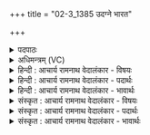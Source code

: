 +++
title = "02-3_1385 उदग्ने भारत"

+++
<details><summary>पदपाठः</summary>

उ꣢त्। अ꣣ग्ने। भारत। द्युम꣢त्। अ꣡ज꣢꣯स्रेण। अ। ज꣣स्रेण। द꣡वि꣢꣯द्युतत्। शो꣡च꣢꣯। वि। भा꣣हि। अजर। अ। जर। १३८५।
</details>

<details><summary>अधिमन्त्रम् (VC)</summary>

- अग्निः
- भरद्वाजो बार्हस्पत्यः
- गायत्री
- षड्जः
</details>

<details><summary>हिन्दी : आचार्य रामनाथ वेदालंकार - विषयः</summary>

इस प्रकार परमेश्वर से प्रार्थना करके अब फिर जीवात्मा को उद्बोधन देते हैं।
</details>

<details><summary>हिन्दी : आचार्य रामनाथ वेदालंकार - पदार्थः</summary>

पदार्थान्वयभाषाः -  हे (भारत) शरीर का भरण-पोषण करनेवाले, (अजर) अविनाशी (अग्ने) जीवात्मन् ! तुम (द्युमत्) शोभनीय रूप से (अजस्रेण) अविच्छिन्न तेज से (दविद्युतत्) अतिशय चमकते हुए (उत् शोच) उत्साहित होओ, (वि भाहि) विशेष यशस्वी होओ ॥३॥
</details>

<details><summary>हिन्दी : आचार्य रामनाथ वेदालंकार - भावार्थः</summary>

भावार्थभाषाः -  मनुष्य का आत्मा जागरूक होकर मन,बुद्धि आदि का अधिष्ठातृत्व करता हुआ तेजस्वी,ब्रह्मवर्चस्वी होता हुआ अपनी कीर्ति फैलाये ॥३॥
</details>

<details><summary>संस्कृत : आचार्य रामनाथ वेदालंकार - विषयः</summary>

एवं परमेश्वरं संप्रार्थ्य पुनर्जीवात्मानमद्बोधयति।
</details>

<details><summary>संस्कृत : आचार्य रामनाथ वेदालंकार - पदार्थः</summary>

पदार्थान्वयभाषाः -  हे (भारत) देहस्य भरणपोषणकर्तः, (अजर) अविनश्वर (अग्ने) जीवात्मन् ! त्वम् (द्युमत्) शोभनीयं यथा स्यात्तथा (अजस्रेण) अविच्छिन्नेन तेजसा (दविद्युतत्) अतिशयेन द्योतमानः सन्।[दाधर्ति०। अ० ७।४।६५ इत्यनेन द्युतेर्यङ्लुगन्तस्य शतरि अभ्यासस्य संप्रसारणाभावः अत्वं विगागमश्च निपात्यते।] (उत् शोच) उत्साहितो भव, (वि भाहि) विशेषेण यशस्वी भव ॥३॥२
</details>

<details><summary>संस्कृत : आचार्य रामनाथ वेदालंकार - भावार्थः</summary>

भावार्थभाषाः -  मनुष्यस्यात्मा जागरूको भूत्वा मनोबुद्ध्यादीनधितिष्ठन् तेजस्वी ब्रह्मवर्चस्वी सन् स्वकीर्तिं प्रसारयेत् ॥३॥
</details>